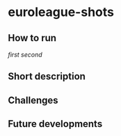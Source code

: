 # euroleague-shots

## How to run ## 
*first*
*second*
## Short description ## 
## Challenges ##
## Future developments ##

